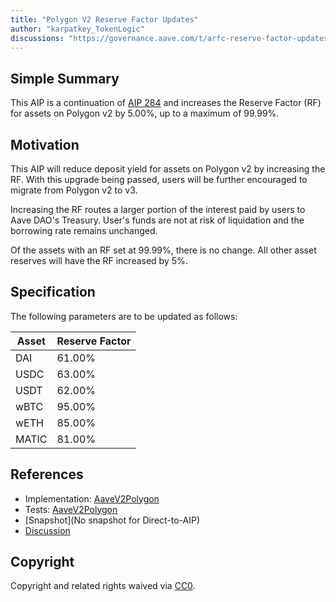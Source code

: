 ```yaml
---
title: "Polygon V2 Reserve Factor Updates"
author: "karpatkey_TokenLogic"
discussions: "https://governance.aave.com/t/arfc-reserve-factor-updates-polygon-aave-v2/13937"
---
```


## Simple Summary

This AIP is a continuation of [AIP 284](https://app.aave.com/governance/proposal/284) and increases the Reserve Factor (RF) for assets on Polygon v2 by 5.00%, up to a maximum of 99.99%.

## Motivation

This AIP will reduce deposit yield for assets on Polygon v2 by increasing the RF. With this upgrade being passed, users will be further encouraged to migrate from Polygon v2 to v3.

Increasing the RF routes a larger portion of the interest paid by users to Aave DAO's Treasury. User's funds are not at risk of liquidation and the borrowing rate remains unchanged.

Of the assets with an RF set at 99.99%, there is no change. All other asset reserves will have the RF increased by 5%.

## Specification

The following parameters are to be updated as follows:

| Asset | Reserve Factor |
| ----- | -------------- |
| DAI   | 61.00%         |
| USDC  | 63.00%         |
| USDT  | 62.00%         |
| wBTC  | 95.00%         |
| wETH  | 85.00%         |
| MATIC | 81.00%         |

## References

- Implementation: [AaveV2Polygon](https://github.com/bgd-labs/aave-proposals-v3/blob/main/src/20240102_AaveV2Polygon_ReserveFactorUpdates/AaveV2Polygon_ReserveFactorUpdates_20240102.sol)
- Tests: [AaveV2Polygon](https://github.com/bgd-labs/aave-proposals-v3/blob/main/src/20240102_AaveV2Polygon_ReserveFactorUpdates/AaveV2Polygon_ReserveFactorUpdates_20240102.t.sol)
- [Snapshot](No snapshot for Direct-to-AIP)
- [Discussion](https://governance.aave.com/t/arfc-reserve-factor-updates-polygon-aave-v2/13937/14)

## Copyright

Copyright and related rights waived via [CC0](https://creativecommons.org/publicdomain/zero/1.0/).

